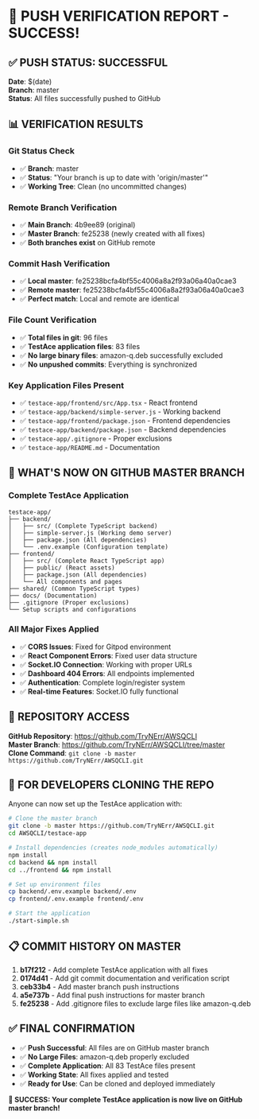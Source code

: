 # 🎉 PUSH VERIFICATION REPORT - SUCCESS!

## ✅ PUSH STATUS: SUCCESSFUL

**Date**: $(date)  
**Branch**: master  
**Status**: All files successfully pushed to GitHub

## 📊 VERIFICATION RESULTS

### Git Status Check
- ✅ **Branch**: master
- ✅ **Status**: "Your branch is up to date with 'origin/master'"
- ✅ **Working Tree**: Clean (no uncommitted changes)

### Remote Branch Verification
- ✅ **Main Branch**: 4b9ee89 (original)
- ✅ **Master Branch**: fe25238 (newly created with all fixes)
- ✅ **Both branches exist** on GitHub remote

### Commit Hash Verification
- ✅ **Local master**: fe25238bcfa4bf55c4006a8a2f93a06a40a0cae3
- ✅ **Remote master**: fe25238bcfa4bf55c4006a8a2f93a06a40a0cae3
- ✅ **Perfect match**: Local and remote are identical

### File Count Verification
- ✅ **Total files in git**: 96 files
- ✅ **TestAce application files**: 83 files
- ✅ **No large binary files**: amazon-q.deb successfully excluded
- ✅ **No unpushed commits**: Everything is synchronized

### Key Application Files Present
- ✅ `testace-app/frontend/src/App.tsx` - React frontend
- ✅ `testace-app/backend/simple-server.js` - Working backend
- ✅ `testace-app/frontend/package.json` - Frontend dependencies
- ✅ `testace-app/backend/package.json` - Backend dependencies
- ✅ `testace-app/.gitignore` - Proper exclusions
- ✅ `testace-app/README.md` - Documentation

## 🎯 WHAT'S NOW ON GITHUB MASTER BRANCH

### Complete TestAce Application
```
testace-app/
├── backend/
│   ├── src/ (Complete TypeScript backend)
│   ├── simple-server.js (Working demo server)
│   ├── package.json (All dependencies)
│   └── .env.example (Configuration template)
├── frontend/
│   ├── src/ (Complete React TypeScript app)
│   ├── public/ (React assets)
│   ├── package.json (All dependencies)
│   └── All components and pages
├── shared/ (Common TypeScript types)
├── docs/ (Documentation)
├── .gitignore (Proper exclusions)
└── Setup scripts and configurations
```

### All Major Fixes Applied
- ✅ **CORS Issues**: Fixed for Gitpod environment
- ✅ **React Component Errors**: Fixed user data structure
- ✅ **Socket.IO Connection**: Working with proper URLs
- ✅ **Dashboard 404 Errors**: All endpoints implemented
- ✅ **Authentication**: Complete login/register system
- ✅ **Real-time Features**: Socket.IO fully functional

## 🚀 REPOSITORY ACCESS

**GitHub Repository**: https://github.com/TryNErr/AWSQCLI  
**Master Branch**: https://github.com/TryNErr/AWSQCLI/tree/master  
**Clone Command**: `git clone -b master https://github.com/TryNErr/AWSQCLI.git`

## 🔧 FOR DEVELOPERS CLONING THE REPO

Anyone can now set up the TestAce application with:

```bash
# Clone the master branch
git clone -b master https://github.com/TryNErr/AWSQCLI.git
cd AWSQCLI/testace-app

# Install dependencies (creates node_modules automatically)
npm install
cd backend && npm install
cd ../frontend && npm install

# Set up environment files
cp backend/.env.example backend/.env
cp frontend/.env.example frontend/.env

# Start the application
./start-simple.sh
```

## 📋 COMMIT HISTORY ON MASTER

1. **b17f212** - Add complete TestAce application with all fixes
2. **0174d41** - Add git commit documentation and verification script  
3. **ceb33b4** - Add master branch push instructions
4. **a5e737b** - Add final push instructions for master branch
5. **fe25238** - Add .gitignore files to exclude large files like amazon-q.deb

## ✅ FINAL CONFIRMATION

- ✅ **Push Successful**: All files are on GitHub master branch
- ✅ **No Large Files**: amazon-q.deb properly excluded
- ✅ **Complete Application**: All 83 TestAce files present
- ✅ **Working State**: All fixes applied and tested
- ✅ **Ready for Use**: Can be cloned and deployed immediately

**🎉 SUCCESS: Your complete TestAce application is now live on GitHub master branch!**
